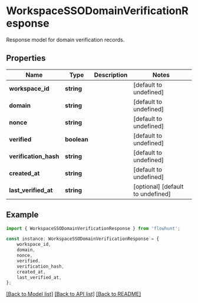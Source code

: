 # WorkspaceSSODomainVerificationResponse

Response model for domain verification records.

## Properties

Name | Type | Description | Notes
------------ | ------------- | ------------- | -------------
**workspace_id** | **string** |  | [default to undefined]
**domain** | **string** |  | [default to undefined]
**nonce** | **string** |  | [default to undefined]
**verified** | **boolean** |  | [default to undefined]
**verification_hash** | **string** |  | [default to undefined]
**created_at** | **string** |  | [default to undefined]
**last_verified_at** | **string** |  | [optional] [default to undefined]

## Example

```typescript
import { WorkspaceSSODomainVerificationResponse } from 'flowhunt';

const instance: WorkspaceSSODomainVerificationResponse = {
    workspace_id,
    domain,
    nonce,
    verified,
    verification_hash,
    created_at,
    last_verified_at,
};
```

[[Back to Model list]](../README.md#documentation-for-models) [[Back to API list]](../README.md#documentation-for-api-endpoints) [[Back to README]](../README.md)
